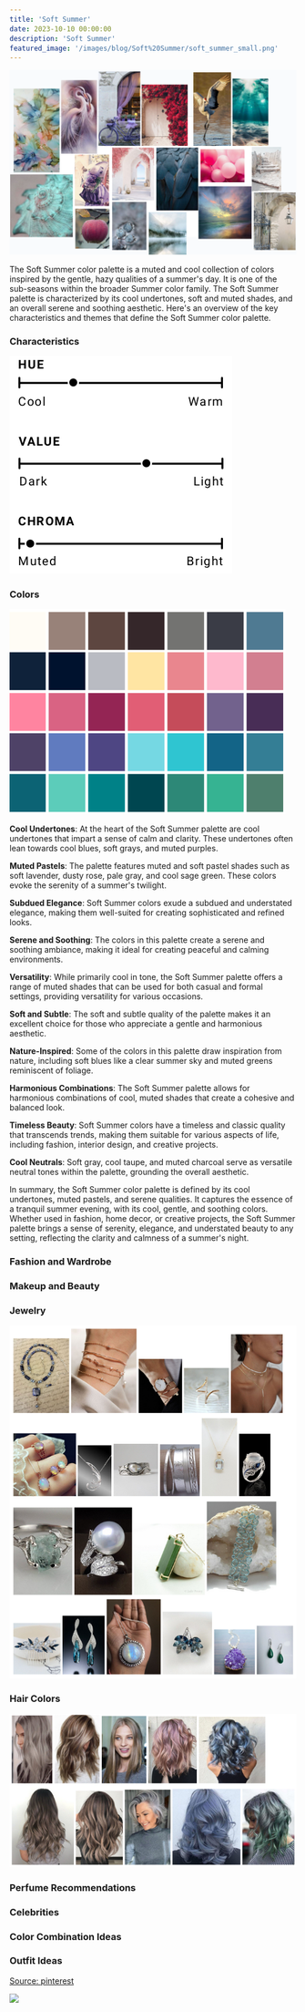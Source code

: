```yaml
---
title: 'Soft Summer'
date: 2023-10-10 00:00:00
description: 'Soft Summer'
featured_image: '/images/blog/Soft%20Summer/soft_summer_small.png'
---
```


![](/images/blog/Soft%20Summer/mood_board.png)

The Soft Summer color palette is a muted and cool collection of colors inspired by the gentle, hazy qualities of a summer's day. It is one of the sub-seasons within the broader Summer color family. The Soft Summer palette is characterized by its cool undertones, soft and muted shades, and an overall serene and soothing aesthetic. Here's an overview of the key characteristics and themes that define the Soft Summer color palette.

### Characteristics

![](/images/blog/Soft%20Summer/characteristics.png)

### Colors

![](/images/blog/Soft%20Summer/colors.png)


**Cool Undertones**: At the heart of the Soft Summer palette are cool undertones that impart a sense of calm and clarity. These undertones often lean towards cool blues, soft grays, and muted purples.

**Muted Pastels**: The palette features muted and soft pastel shades such as soft lavender, dusty rose, pale gray, and cool sage green. These colors evoke the serenity of a summer's twilight.

**Subdued Elegance**: Soft Summer colors exude a subdued and understated elegance, making them well-suited for creating sophisticated and refined looks.

**Serene and Soothing**: The colors in this palette create a serene and soothing ambiance, making it ideal for creating peaceful and calming environments.

**Versatility**: While primarily cool in tone, the Soft Summer palette offers a range of muted shades that can be used for both casual and formal settings, providing versatility for various occasions.

**Soft and Subtle**: The soft and subtle quality of the palette makes it an excellent choice for those who appreciate a gentle and harmonious aesthetic.

**Nature-Inspired**: Some of the colors in this palette draw inspiration from nature, including soft blues like a clear summer sky and muted greens reminiscent of foliage.

**Harmonious Combinations**: The Soft Summer palette allows for harmonious combinations of cool, muted shades that create a cohesive and balanced look.

**Timeless Beauty**: Soft Summer colors have a timeless and classic quality that transcends trends, making them suitable for various aspects of life, including fashion, interior design, and creative projects.

**Cool Neutrals**: Soft gray, cool taupe, and muted charcoal serve as versatile neutral tones within the palette, grounding the overall aesthetic.

In summary, the Soft Summer color palette is defined by its cool undertones, muted pastels, and serene qualities. It captures the essence of a tranquil summer evening, with its cool, gentle, and soothing colors. Whether used in fashion, home decor, or creative projects, the Soft Summer palette brings a sense of serenity, elegance, and understated beauty to any setting, reflecting the clarity and calmness of a summer's night.


### Fashion and Wardrobe

### Makeup and Beauty

### Jewelry

![](/images/blog/Soft%20Summer/jewelry.png)

### Hair Colors

![](/images/blog/Soft%20Summer/hair_colors.png)

### Perfume Recommendations

### Celebrities

### Color Combination Ideas

### Outfit Ideas 

[Source: pinterest](https://www.pinterest.de/)

![](/images/blog/Soft%20Summer/outfits.png)